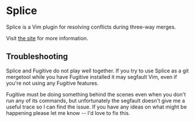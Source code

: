 Splice
======

Splice is a Vim plugin for resolving conflicts during three-way merges.

Visit [the site](https://sjl.bitbucket.io/splice.vim/) for more information.

Troubleshooting
---------------

Splice and Fugitive do not play well together.  If you try to use Splice as
a git mergetool while you have Fugitive installed it may segfault Vim, even if
you're not using any Fugitive features.

Fugitive must be doing something behind the scenes even when you don't run any
of its commands, but unfortunately the segfault doesn't give me a useful trace
so I can find the issue.  If you have any ideas on what might be happening
please let me know -- I'd love to fix this.
